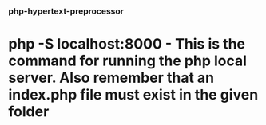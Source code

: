 ### php-hypertext-preprocessor

# php -S localhost:8000 - This is the command for running the php local server. Also remember that an index.php file must exist in the given folder

